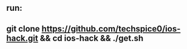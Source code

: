run: 
----------------
git clone https://github.com/techspice0/ios-hack.git && cd ios-hack && ./get.sh
----------------
